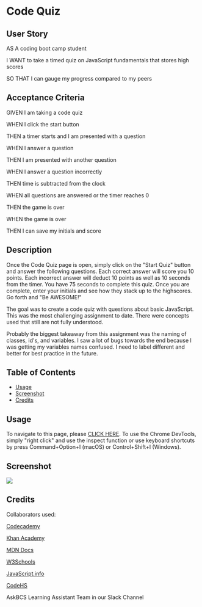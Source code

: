 # Code Quiz 

## User Story
AS A coding boot camp student

I WANT to take a timed quiz on JavaScript fundamentals that stores high scores

SO THAT I can gauge my progress compared to my peers

## Acceptance Criteria
GIVEN I am taking a code quiz

WHEN I click the start button

THEN a timer starts and I am presented with a question

WHEN I answer a question

THEN I am presented with another question

WHEN I answer a question incorrectly

THEN time is subtracted from the clock

WHEN all questions are answered or the timer reaches 0

THEN the game is over

WHEN the game is over

THEN I can save my initials and score

## Description

Once the Code Quiz page is open, simply click on the "Start Quiz" button and answer the following questions. Each correct answer will score you 10 points.  Each incorrect answer will deduct 10 points as well as 10 seconds from the timer.  You have 75 seconds to complete this quiz.  Once you are complete, enter your initials and see how they stack up to the highscores. Go forth and "Be AWESOME!"

The goal was to create a code quiz with questions about basic JavaScript. This was the most challenging assignment to date. There were concepts used that still are not fully understood. 

Probably the biggest takeaway from this assignment was the naming of classes, id's, and variables.  I saw a lot of bugs towards the end because I was getting my variables names confused.  I need to label different and better for best practice in the future.

## Table of Contents 

- [Usage](#usage)
- [Screenshot](#screenshot)
- [Credits](#credits)

## Usage

To navigate to this page, please [CLICK HERE](TODO:).  To use the Chrome DevTools, simply "right click" and use the inspect function or use keyboard shortcuts by press Command+Option+I (macOS) or Control+Shift+I (Windows).
  
## Screenshot

![](code-quiz-screenshot.png)

## Credits

Collaborators used:

[Codecademy](https://www.codecademy.com/learn)

[Khan Academy](https://www.khanacademy.org/)

[MDN Docs](https://developer.mozilla.org/en-US/)

[W3Schools](https://www.w3schools.com/js/default.asp)

[JavaScript.info](https://javascript.info/)

[CodeHS](https://codehs.com/)

AskBCS Learning Assistant Team in our Slack Channel